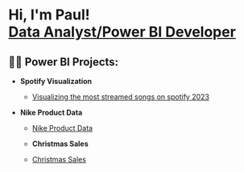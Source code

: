 <h1>Hi, I'm Paul! <br/><a href="https://github.com/poshpeck">Data Analyst/Power BI Developer</a>

<h2>👨‍💻 Power BI Projects:</h2>

- <b>Spotify Visualization</b>
  - [Visualizing the most streamed songs on spotify 2023](https://github.com/poshpeck/spotify/tree/main)
 
- <b>Nike Product Data</b>
  - [Nike Product Data](https://github.com/poshpeck/Nike-Product-Data)
 
  - <b>Christmas Sales</b>
  - [Christmas Sales](https://github.com/poshpeck/Nike-Product-Data)

